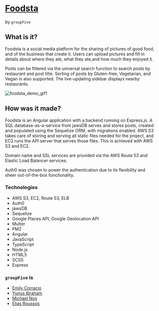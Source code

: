 # [Foodsta](https://deliciousfoodsta.com)
by `groupFive`

## What is it?

Foodsta is a social media platform for the sharing of pictures of good food, and of the business that create it. Users can upload pictures and fill in details about where they ate, what they ate,and how much they enjoyed it.

Posts can be filtered via the universal search function to search posts by restaurant and post title. Sorting of posts by Gluten-free, Vegetarian, and Vegan is also supported. The live-updating sidebar displays nearby restaurants.

![foodsta_demo_gif1](server/readme_media/foodsta_1.gif)


## How was it made?

Foodsta is an Angular application with a backend running on Express.js. A SQL database-as-a-service from jawsDB serves and stores posts, created and populated using the Sequelize ORM, with migrations enabled. AWS S3 takes care of storing and serving all static files needed for the project, and EC2 runs the API server that serves those files. This is achieved with AWS S3 and EC2.

Domain name and SSL services are provided via the AWS Route 53 and Elastic Load Balancer services.

Auth0 was chosen to power the authentication due to its flexibility and sheer out-of-the-box functionality.

### Technologies
* AWS S3, EC2, Route 53, ELB
* Auth0
* jawsDB
* Sequelize
* Google Places API, Google Geolocation API
* Multer
* PM2
* Angular
* JavaScript
* TypeScript
* Node.js
* HTML5
* SCSS
* Express

### `groupFive` is
  * [Emily Corracio](https://github.com/emcoraccio)
  * [Yunus Ibraham](https://github.com/Yunusib12)
  * [Michael Nos](https://github.com/mmnos)
  * [Elias Roussos](https://github.com/EliasIsaiah)



